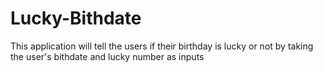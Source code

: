 # Lucky-Bithdate
 This application will tell the users if their birthday is lucky or not by taking the user's bithdate and lucky number as inputs

